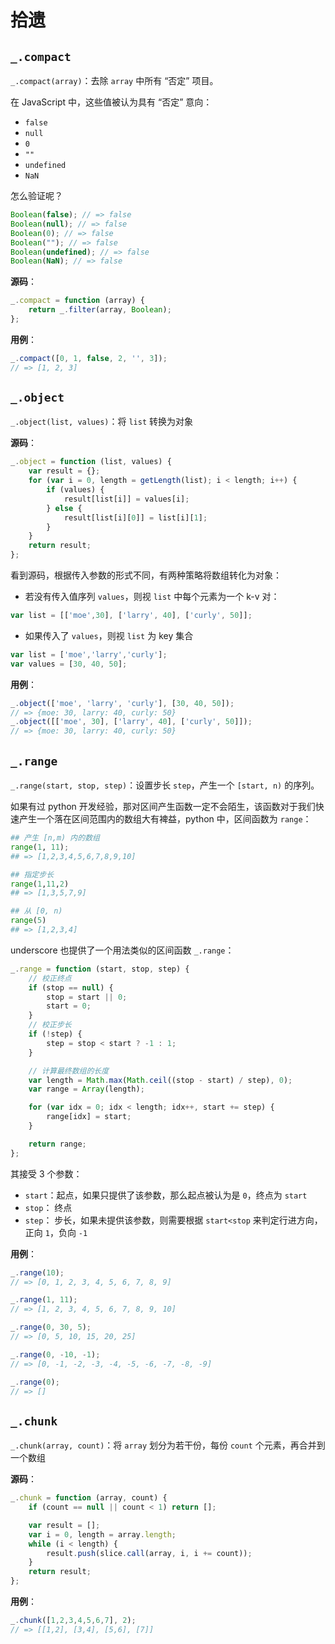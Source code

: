 拾遗
====

`_.compact`
---------------------------------------

`_.compact(array)`：去除 `array` 中所有 “否定” 项目。

在 JavaScript 中，这些值被认为具有 “否定” 意向：

-	`false`
-	`null`
-	`0`
-	`""`
-	`undefined`
-	`NaN`

怎么验证呢？

```js
Boolean(false); // => false
Boolean(null); // => false
Boolean(0); // => false
Boolean(""); // => false
Boolean(undefined); // => false
Boolean(NaN); // => false
```

**源码**：

```js
_.compact = function (array) {
    return _.filter(array, Boolean);
};
```

**用例**：

```js
_.compact([0, 1, false, 2, '', 3]);
// => [1, 2, 3]
```

`_.object`
----------------------------

`_.object(list, values)`：将 `list` 转换为对象

**源码**：

```js
_.object = function (list, values) {
    var result = {};
    for (var i = 0, length = getLength(list); i < length; i++) {
        if (values) {
            result[list[i]] = values[i];
        } else {
            result[list[i][0]] = list[i][1];
        }
    }
    return result;
};
```

看到源码，根据传入参数的形式不同，有两种策略将数组转化为对象：

-	若没有传入值序列 `values`，则视 `list` 中每个元素为一个 k-v 对：

```js
var list = [['moe',30], ['larry', 40], ['curly', 50]];
```

-	如果传入了 `values`，则视 `list` 为 key 集合

```js
var list = ['moe','larry','curly'];
var values = [30, 40, 50];
```

**用例**：

```js
_.object(['moe', 'larry', 'curly'], [30, 40, 50]);
// => {moe: 30, larry: 40, curly: 50}
_.object([['moe', 30], ['larry', 40], ['curly', 50]]);
// => {moe: 30, larry: 40, curly: 50}
```

`_.range`
-------------------------------

`_.range(start, stop, step)`：设置步长 `step`，产生一个 `[start, n)` 的序列。

如果有过 python 开发经验，那对区间产生函数一定不会陌生，该函数对于我们快速产生一个落在区间范围内的数组大有裨益，python 中，区间函数为 `range`：

```python
## 产生 [n,m) 内的数组
range(1, 11);
## => [1,2,3,4,5,6,7,8,9,10]

## 指定步长
range(1,11,2)
## => [1,3,5,7,9]

## 从 [0, n)
range(5)
## => [1,2,3,4]
```

underscore 也提供了一个用法类似的区间函数 `_.range`：

```js
_.range = function (start, stop, step) {
    // 校正终点
    if (stop == null) {
        stop = start || 0;
        start = 0;
    }
    // 校正步长
    if (!step) {
        step = stop < start ? -1 : 1;
    }

    // 计算最终数组的长度
    var length = Math.max(Math.ceil((stop - start) / step), 0);
    var range = Array(length);

    for (var idx = 0; idx < length; idx++, start += step) {
        range[idx] = start;
    }

    return range;
};
```

其接受 3 个参数：

-	`start`：起点，如果只提供了该参数，那么起点被认为是 `0`，终点为 `start`
-	`stop`： 终点
-	`step`： 步长，如果未提供该参数，则需要根据 `start<stop` 来判定行进方向，正向 `1`，负向 `-1`

**用例**：

```js
_.range(10);
// => [0, 1, 2, 3, 4, 5, 6, 7, 8, 9]

_.range(1, 11);
// => [1, 2, 3, 4, 5, 6, 7, 8, 9, 10]

_.range(0, 30, 5);
// => [0, 5, 10, 15, 20, 25]

_.range(0, -10, -1);
// => [0, -1, -2, -3, -4, -5, -6, -7, -8, -9]

_.range(0);
// => []
```

`_.chunk`
------------------------------------------------------------------------

`_.chunk(array, count)`：将 `array` 划分为若干份，每份 `count` 个元素，再合并到一个数组

**源码**：

```js
_.chunk = function (array, count) {
    if (count == null || count < 1) return [];

    var result = [];
    var i = 0, length = array.length;
    while (i < length) {
        result.push(slice.call(array, i, i += count));
    }
    return result;
};

```

**用例**：

```js
_.chunk([1,2,3,4,5,6,7], 2);
// => [[1,2], [3,4], [5,6], [7]]
```
